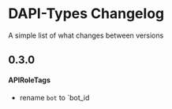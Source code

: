 # DAPI-Types Changelog

A simple list of what changes between versions

## 0.3.0

#### APIRoleTags

- rename `bot` to `bot_id
